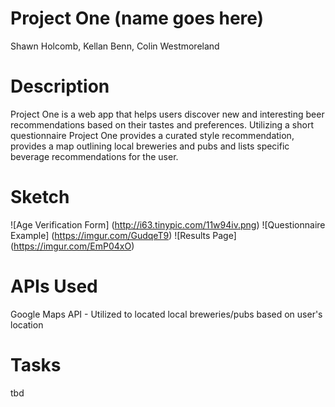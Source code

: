 # Project One (name goes here)
Shawn Holcomb, Kellan Benn, Colin Westmoreland

# Description
Project One is a web app that helps users discover new and interesting beer recommendations based on their tastes and preferences.  Utilizing a short questionnaire Project One provides a curated style recommendation, provides a map outlining local breweries and pubs and lists specific beverage recommendations for the user. 

# Sketch
![Age Verification Form] (http://i63.tinypic.com/11w94iv.png)
![Questionnaire Example] (https://imgur.com/GudqeT9)
![Results Page] (https://imgur.com/EmP04xO)

# APIs Used

Google Maps API - Utilized to located local breweries/pubs based on user's location

# Tasks
tbd
